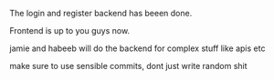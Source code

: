 The login and register backend has beeen done.

Frontend is up to you guys now.

jamie and habeeb will do the backend for complex stuff like apis etc

make sure to use sensible commits, dont just write random shit

